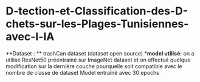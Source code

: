 # D-tection-et-Classification-des-D-chets-sur-les-Plages-Tunisiennes-avec-l-IA
**Dataset : **
trashCan dataset (dataset open source)
***model utilisé:**
on a utilisé ResNet50 préentrainé sur ImageNet dataset et on effectué quelque modification sur la dernière couche pourquelle soit compatible avec le nombre de classe de dataset
Model entraîné avec 30 epochs
